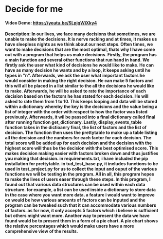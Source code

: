 # Decide for me
#### Video Demo:  <https://youtu.be/SLpjqWiXky4>
#### Description: In our lives, we face many decisions that sometimes, we are unable to make the decisions. It is nerve racking and at times, it makes us have sleepless nights as we think about our next steps. Often times, we want to make decisions that are the most optimal, thats why I have come out with a program that helps us make decisions. Firstly, the program has a main function and several other functions that run hand in hand. We firstly ask the user what kind of decisions he would like to make. He can have as many decision he wants and by a loop, it keeps asking until he types in "n". Afterwards, we ask the user what important factors he would consider in making the right decision. He can make 5 factors and this will all be placed in a list similar to the all the decisions he would like to make. Afterwards, he will be asked to rate the importance of each decision based on the factors he has stated for each decision. He will asked to rate them from 1 to 10. This keeps looping and data will be stored within a dictionary whereby the key is the decisions and the value being a list of integer with the order with respect to how the factor was listed previously. Afterwards, it wil be passed into a final dictionary called final after running function get_dictionary. Lastly, display_events_table function takes in the dictioanry final, the list of factors and the list of decision. The function then uses the prettytable to make up a table listing all the decision and the numbers for each factor for each decision. The total score will be added up for each decision and the decision with the highest score will thus be the decision with the best optimised score. This makes decision making easier with factors broken down and thus justifies you making that decision. in requirements.txt, i have included the pip installation for prettytable. in tud_test_base.py, it includes functions to be used in test_project.py for us to collect the input and ouput of the various functions we will be testing in the program. All in all, this program hopes to make the lives of users easer through these steps. In this program, I found out that various data structures can be used within each data structure. for example, a list can be used inside a dictionary to store data in the case where you want more data. a feature i would want to improve on would be how various amounts of factors can be inputed and the program can be tweaked such that it can accommodate various numbers of factors. as for now, it only accepts 5 factors which i believe is sufficient but others might want more. Another way to present the data we have found would be to present them in a form of a pie chart. A pie chart shows the relative percentages which would make users have a more comprehensive view of the results.
